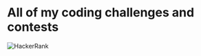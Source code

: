 # All of my coding challenges and contests
![HackerRank](https://github.com/eroval/HackerRank/blob/master/imgs/hackerrank.png)
